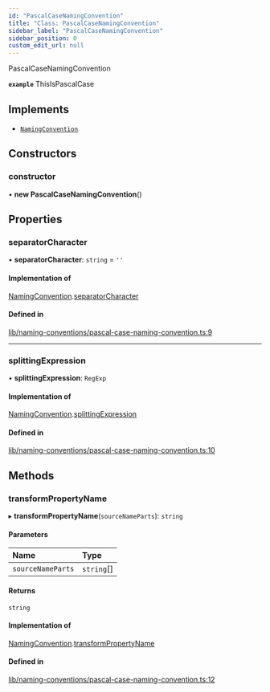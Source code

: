 ```yaml
---
id: "PascalCaseNamingConvention"
title: "Class: PascalCaseNamingConvention"
sidebar_label: "PascalCaseNamingConvention"
sidebar_position: 0
custom_edit_url: null
---
```


PascalCaseNamingConvention

**`example`** ThisIsPascalCase

## Implements

- [`NamingConvention`](../interfaces/NamingConvention.md)

## Constructors

### constructor

• **new PascalCaseNamingConvention**()

## Properties

### separatorCharacter

• **separatorCharacter**: `string` = `''`

#### Implementation of

[NamingConvention](../interfaces/NamingConvention.md).[separatorCharacter](../interfaces/NamingConvention.md#separatorcharacter)

#### Defined in

[lib/naming-conventions/pascal-case-naming-convention.ts:9](https://github.com/nartc/mapper/blob/3ff1b7bf/packages/core/src/lib/naming-conventions/pascal-case-naming-convention.ts#L9)

___

### splittingExpression

• **splittingExpression**: `RegExp`

#### Implementation of

[NamingConvention](../interfaces/NamingConvention.md).[splittingExpression](../interfaces/NamingConvention.md#splittingexpression)

#### Defined in

[lib/naming-conventions/pascal-case-naming-convention.ts:10](https://github.com/nartc/mapper/blob/3ff1b7bf/packages/core/src/lib/naming-conventions/pascal-case-naming-convention.ts#L10)

## Methods

### transformPropertyName

▸ **transformPropertyName**(`sourceNameParts`): `string`

#### Parameters

| Name | Type |
| :------ | :------ |
| `sourceNameParts` | `string`[] |

#### Returns

`string`

#### Implementation of

[NamingConvention](../interfaces/NamingConvention.md).[transformPropertyName](../interfaces/NamingConvention.md#transformpropertyname)

#### Defined in

[lib/naming-conventions/pascal-case-naming-convention.ts:12](https://github.com/nartc/mapper/blob/3ff1b7bf/packages/core/src/lib/naming-conventions/pascal-case-naming-convention.ts#L12)
